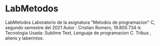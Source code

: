 # LabMetodos

LabMetodos Laboratorio de la asignatura "Metodos de programacion" C, segundo semestre del 2021 Autor : Cristian Romero, 19.800.734-k. Tecnologia Usada: Sublime Text, Lenguaje de programacion C.
Tribus , aliens y laberintos.